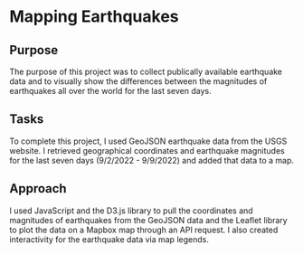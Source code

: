 # Mapping Earthquakes

## Purpose

The purpose of this project was to collect publically available earthquake data and to visually show the differences between the magnitudes of earthquakes all over the world for the last seven days.

## Tasks

To complete this project, I used GeoJSON earthquake data from the USGS website. I retrieved geographical coordinates and earthquake magnitudes for the last seven days (9/2/2022 - 9/9/2022) and added that data to a map.

## Approach

I used JavaScript and the D3.js library to pull the coordinates and magnitudes of earthquakes from the GeoJSON data and the Leaflet library to plot the data on a Mapbox map through an API request. I also created interactivity for the earthquake data via map legends.

